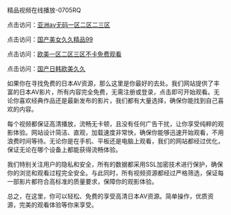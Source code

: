 精品视频在线播放-0705RQ

点击访问：<a href="https://tfda.pages.dev/">亚洲av无码一区二区二三区</a>

点击访问：<a href="https://bsdf-5f5.pages.dev/">国产美女久久精品99</a>

点击访问：<a href="https://cfad.pages.dev/">欧美一区二区三区不卡免费观看</a>

点击访问：<a href="https://gfd-5xg.pages.dev/">国产日韩欧美久久</a>

如果你在寻找免费的日本AV资源，那么这里是你最好的去处。我们网站提供了丰富的日本AV影片，所有内容完全免费，无需注册或登录，点击即可开始观看。无论你喜欢经典作品还是最新发布的影片，我们都有大量选择，确保你能找到自己喜欢的内容。

每个视频都保证高清播放，流畅无卡顿，且没有任何广告干扰，让你享受纯粹的观影体验。网站设计简洁、直观，加载速度非常快，确保你能够迅速开始观看，不用浪费时间等待。无论你是在手机、平板还是电脑上观看，我们的网站都经过优化，保证无论在哪个设备上都能获得流畅体验。

我们特别关注用户的隐私和安全，所有的数据都采用SSL加密技术进行保护，确保你的浏览和观看过程完全安全。与此同时，所有视频资源都经过严格筛选，保证每一部影片都符合高标准的质量要求，保障你的观影体验。

总之，在这里，你可以轻松、免费的享受高清日本AV资源。简单操作，优质资源，完美的观看体验等你来享受。

<span style="display:none;">[Canonical link](https://github.com/Q20250705/So7 ）</span>
